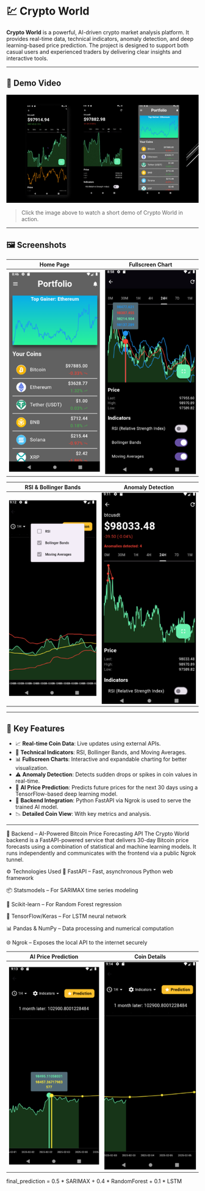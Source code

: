 # 💹 Crypto World

**Crypto World** is a powerful, AI-driven crypto market analysis platform. It provides real-time data, technical indicators, anomaly detection, and deep learning-based price prediction. The project is designed to support both casual users and experienced traders by delivering clear insights and interactive tools.

---

## 🎥 Demo Video

[![Watch the Demo](assets/screenshots/preview.jpeg)](https://www.youtube.com/shorts/9b4NrTnpcw4)

> Click the image above to watch a short demo of Crypto World in action.

---

## 🖼️ Screenshots

| Home Page | Fullscreen Chart |
|-----------|------------------|
| ![](assets/screenshots/portfolio.png) | ![](assets/screenshots/indicators.png) |

| RSI & Bollinger Bands | Anomaly Detection |
|------------------------|------------------|
| ![](assets/screenshots/indicators3.png) | ![](assets/screenshots/indicators2.png) |


---

## 🧠 Key Features

- 📈 **Real-time Coin Data**: Live updates using external APIs.
- 🧮 **Technical Indicators**: RSI, Bollinger Bands, and Moving Averages.
- 📊 **Fullscreen Charts**: Interactive and expandable charting for better visualization.
- ⚠️ **Anomaly Detection**: Detects sudden drops or spikes in coin values in real-time.
- 🤖 **AI Price Prediction**: Predicts future prices for the next 30 days using a TensorFlow-based deep learning model.
- 🔗 **Backend Integration**: Python FastAPI via Ngrok is used to serve the trained AI model.
- 📉 **Detailed Coin View**: With key metrics and analysis.

---

🧠 Backend – AI-Powered Bitcoin Price Forecasting API
The Crypto World backend is a FastAPI-powered service that delivers 30-day Bitcoin price forecasts using a combination of statistical and machine learning models. It runs independently and communicates with the frontend via a public Ngrok tunnel.

⚙️ Technologies Used
🐍 FastAPI – Fast, asynchronous Python web framework

📦 Statsmodels – For SARIMAX time series modeling

🔢 Scikit-learn – For Random Forest regression

🧠 TensorFlow/Keras – For LSTM neural network

📊 Pandas & NumPy – Data processing and numerical computation

🌐 Ngrok – Exposes the local API to the internet securely


| AI Price Prediction | Coin Details |
|---------------------|--------------|
| ![](assets/screenshots/prediction.png) | ![](assets/screenshots/prediction2.png) |


final_prediction = 0.5 * SARIMAX + 0.4 * RandomForest + 0.1 * LSTM

